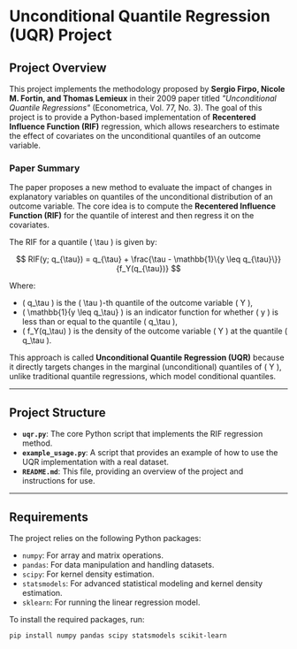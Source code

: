 # Unconditional Quantile Regression (UQR) Project

## Project Overview

This project implements the methodology proposed by **Sergio Firpo, Nicole M. Fortin, and Thomas Lemieux** in their 2009 paper titled *"Unconditional Quantile Regressions"* (Econometrica, Vol. 77, No. 3). The goal of this project is to provide a Python-based implementation of **Recentered Influence Function (RIF)** regression, which allows researchers to estimate the effect of covariates on the unconditional quantiles of an outcome variable.

### Paper Summary

The paper proposes a new method to evaluate the impact of changes in explanatory variables on quantiles of the unconditional distribution of an outcome variable. The core idea is to compute the **Recentered Influence Function (RIF)** for the quantile of interest and then regress it on the covariates.

The RIF for a quantile \( \tau \) is given by:

$$ RIF(y; q_{\tau}) = q_{\tau} + \frac{\tau - \mathbb{1}\{y \leq q_{\tau}\}}{f_Y(q_{\tau})} $$


Where:
- \( q_\tau \) is the \( \tau \)-th quantile of the outcome variable \( Y \),
- \( \mathbb{1}\{y \leq q_\tau\} \) is an indicator function for whether \( y \) is less than or equal to the quantile \( q_\tau \),
- \( f_Y(q_\tau) \) is the density of the outcome variable \( Y \) at the quantile \( q_\tau \).

This approach is called **Unconditional Quantile Regression (UQR)** because it directly targets changes in the marginal (unconditional) quantiles of \( Y \), unlike traditional quantile regressions, which model conditional quantiles.

---

## Project Structure

- **`uqr.py`**: The core Python script that implements the RIF regression method.
- **`example_usage.py`**: A script that provides an example of how to use the UQR implementation with a real dataset.
- **`README.md`**: This file, providing an overview of the project and instructions for use.

---

## Requirements

The project relies on the following Python packages:

- `numpy`: For array and matrix operations.
- `pandas`: For data manipulation and handling datasets.
- `scipy`: For kernel density estimation.
- `statsmodels`: For advanced statistical modeling and kernel density estimation.
- `sklearn`: For running the linear regression model.

To install the required packages, run:

```bash
pip install numpy pandas scipy statsmodels scikit-learn
